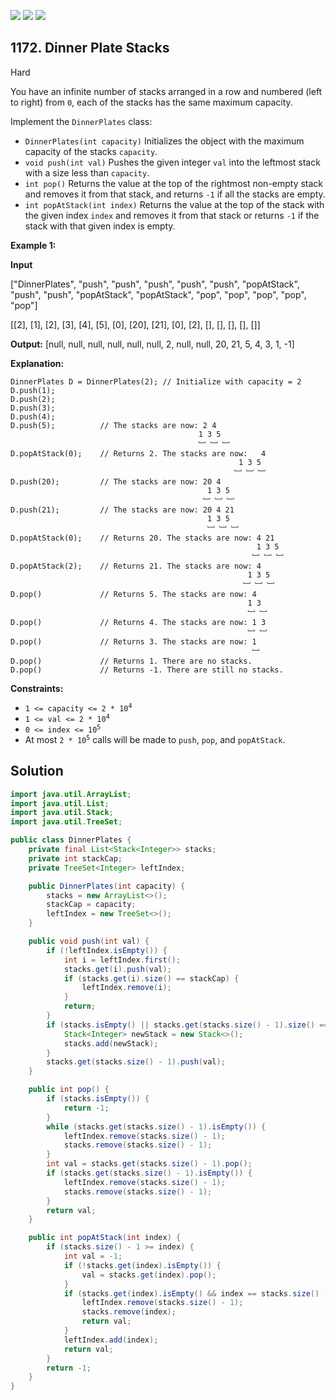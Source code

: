 [![](https://img.shields.io/github/stars/javadev/LeetCode-in-Java?label=Stars&style=flat-square)](https://github.com/javadev/LeetCode-in-Java)
[![](https://img.shields.io/github/forks/javadev/LeetCode-in-Java?label=Fork%20me%20on%20GitHub%20&style=flat-square)](https://github.com/javadev/LeetCode-in-Java/fork)
[![](https://img.shields.io/badge/-LeetCode%20in%20Kotlin-blue?style=flat-square)](https://github.com/javadev/LeetCode-in-Kotlin)

## 1172\. Dinner Plate Stacks

Hard

You have an infinite number of stacks arranged in a row and numbered (left to right) from `0`, each of the stacks has the same maximum capacity.

Implement the `DinnerPlates` class:

*   `DinnerPlates(int capacity)` Initializes the object with the maximum capacity of the stacks `capacity`.
*   `void push(int val)` Pushes the given integer `val` into the leftmost stack with a size less than `capacity`.
*   `int pop()` Returns the value at the top of the rightmost non-empty stack and removes it from that stack, and returns `-1` if all the stacks are empty.
*   `int popAtStack(int index)` Returns the value at the top of the stack with the given index `index` and removes it from that stack or returns `-1` if the stack with that given index is empty.

**Example 1:**

**Input** 

["DinnerPlates", "push", "push", "push", "push", "push", "popAtStack", "push", "push", "popAtStack", "popAtStack", "pop", "pop", "pop", "pop", "pop"] 

[[2], [1], [2], [3], [4], [5], [0], [20], [21], [0], [2], [], [], [], [], []]

**Output:** [null, null, null, null, null, null, 2, null, null, 20, 21, 5, 4, 3, 1, -1]

**Explanation:** 

    DinnerPlates D = DinnerPlates(2); // Initialize with capacity = 2
    D.push(1); 
    D.push(2); 
    D.push(3); 
    D.push(4); 
    D.push(5);          // The stacks are now: 2 4 
                                              1 3 5 
                                              ﹈ ﹈ ﹈ 
    D.popAtStack(0);    // Returns 2. The stacks are now:   4 
                                                       1 3 5 
                                                      ﹈ ﹈ ﹈ 
    D.push(20);         // The stacks are now: 20 4 
                                                1 3 5 
                                               ﹈ ﹈ ﹈ 
    D.push(21);         // The stacks are now: 20 4 21 
                                                1 3 5 
                                                ﹈ ﹈ ﹈ 
    D.popAtStack(0);    // Returns 20. The stacks are now: 4 21 
                                                           1 3 5 
                                                          ﹈ ﹈ ﹈ 
    D.popAtStack(2);    // Returns 21. The stacks are now: 4 
                                                         1 3 5 
                                                        ﹈ ﹈ ﹈ 
    D.pop()             // Returns 5. The stacks are now: 4 
                                                         1 3 
                                                         ﹈ ﹈ 
    D.pop()             // Returns 4. The stacks are now: 1 3 
                                                         ﹈ ﹈ 
    D.pop()             // Returns 3. The stacks are now: 1 
                                                          ﹈ 
    D.pop()             // Returns 1. There are no stacks. 
    D.pop()             // Returns -1. There are still no stacks.

**Constraints:**

*   <code>1 <= capacity <= 2 * 10<sup>4</sup></code>
*   <code>1 <= val <= 2 * 10<sup>4</sup></code>
*   <code>0 <= index <= 10<sup>5</sup></code>
*   At most <code>2 * 10<sup>5</sup></code> calls will be made to `push`, `pop`, and `popAtStack`.

## Solution

```java
import java.util.ArrayList;
import java.util.List;
import java.util.Stack;
import java.util.TreeSet;

public class DinnerPlates {
    private final List<Stack<Integer>> stacks;
    private int stackCap;
    private TreeSet<Integer> leftIndex;

    public DinnerPlates(int capacity) {
        stacks = new ArrayList<>();
        stackCap = capacity;
        leftIndex = new TreeSet<>();
    }

    public void push(int val) {
        if (!leftIndex.isEmpty()) {
            int i = leftIndex.first();
            stacks.get(i).push(val);
            if (stacks.get(i).size() == stackCap) {
                leftIndex.remove(i);
            }
            return;
        }
        if (stacks.isEmpty() || stacks.get(stacks.size() - 1).size() == stackCap) {
            Stack<Integer> newStack = new Stack<>();
            stacks.add(newStack);
        }
        stacks.get(stacks.size() - 1).push(val);
    }

    public int pop() {
        if (stacks.isEmpty()) {
            return -1;
        }
        while (stacks.get(stacks.size() - 1).isEmpty()) {
            leftIndex.remove(stacks.size() - 1);
            stacks.remove(stacks.size() - 1);
        }
        int val = stacks.get(stacks.size() - 1).pop();
        if (stacks.get(stacks.size() - 1).isEmpty()) {
            leftIndex.remove(stacks.size() - 1);
            stacks.remove(stacks.size() - 1);
        }
        return val;
    }

    public int popAtStack(int index) {
        if (stacks.size() - 1 >= index) {
            int val = -1;
            if (!stacks.get(index).isEmpty()) {
                val = stacks.get(index).pop();
            }
            if (stacks.get(index).isEmpty() && index == stacks.size() - 1) {
                leftIndex.remove(stacks.size() - 1);
                stacks.remove(index);
                return val;
            }
            leftIndex.add(index);
            return val;
        }
        return -1;
    }
}
```
